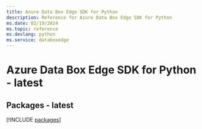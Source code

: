 ```yaml
---
title: Azure Data Box Edge SDK for Python
description: Reference for Azure Data Box Edge SDK for Python
ms.date: 02/19/2024
ms.topic: reference
ms.devlang: python
ms.service: databoxedge
---
```

# Azure Data Box Edge SDK for Python - latest
## Packages - latest
[!INCLUDE [packages](data-box-edge-index.md)]